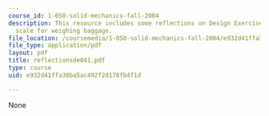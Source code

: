 ```yaml
---
course_id: 1-050-solid-mechanics-fall-2004
description: This resource includes some reflections on Design Exercise 1, a non-linear
  scale for weighing baggage.
file_location: /coursemedia/1-050-solid-mechanics-fall-2004/e932d41ffa30ba5ac492f2d178fb4f1d_reflectionsde041.pdf
file_type: application/pdf
layout: pdf
title: reflectionsde041.pdf
type: course
uid: e932d41ffa30ba5ac492f2d178fb4f1d

---
```

None